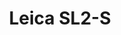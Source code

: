 ---
description: Leica SL2-S is a versatile full-frame mirrorless camera known for its robust build, excellent low-light performance, and advanced video capabilities.
featured_image: "L1020629.jpg"
menus: "main"
sort_by: Name # Exif.Date
sort_order: desc
title: Leica SL2-S
#type: gallery
weight: 3
params:
  theme: dark
resources:
  - src: L1020467.JPG
    title: '&#x1f4cd; Nagasaki, Nagasaki'
  - src: L1020133.JPG
    title: '&#x1f4cd; Nagasaki, Nagasaki'
  - src: L1020254.JPG
    title: '&#x1f4cd; Nagasaki, Nagasaki'
  - src: L1020629.jpg
    title: '&#x1f4cd; Yamanakako, Yamanashi'
  - src: L1030181.JPG
    title: '&#x1f4cd; Nikko, Tochigi'
  - src: L1000511.JPG
    title: '&#x1f4cd; Osaka, Osaka'
  - src: L1030291.JPG
    title: '&#x1f4cd; Koto, Tokyo'
  - src: L1000410.JPG
    title: '&#x1f4cd; Kyoto, Kyoto'
  - src: L1030927.JPG
    title: '&#x1f4cd; Fussa, Tokyo'
  - src: L1010791.JPG
    title: '&#x1f4cd; Minamisaku, Nagano'
  - src: L1000229.JPG
    title: '&#x1f4cd; Chiyoda, Tokyo'
---
